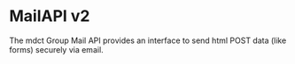 # MailAPI v2

The mdct Group Mail API provides an interface to send html POST data (like forms) securely via email.
